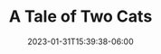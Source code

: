 ---
title: "A Tale of Two Cats"
date: 2023-01-31T15:39:38-06:00
draft: false
weight: 3
originalAuthor: Courtney Frey # to be set by page creator
originalAuthorGitHub: speudusa # to be set by page creator
reviewer: # to be set by the page reviewer
reviewerGitHub: # to be set by the page reviewer
lastEditor: # update any time edits are made after review
lastEditorGitHub: # update any time edits are made after review
lastMod: # UPDATE ANY TIME CHANGES ARE MADE
---